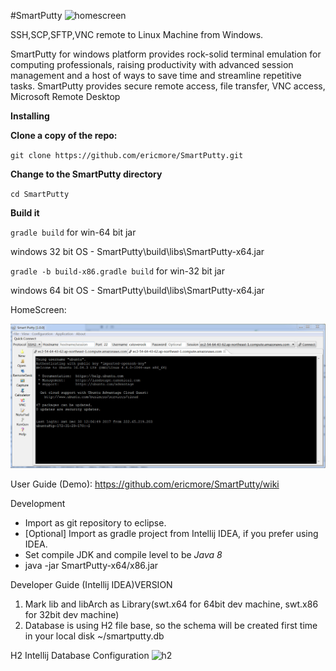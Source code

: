 #SmartPutty
![homescreen](https://user-images.githubusercontent.com/5425276/95345562-7057b680-08ed-11eb-870f-b72e2c504d0a.jpg)
<p>
SSH,SCP,SFTP,VNC remote to Linux Machine from Windows.


SmartPutty for windows platform provides rock-solid terminal emulation for computing professionals, raising productivity with advanced session management and a host of ways to save time and streamline repetitive tasks. SmartPutty provides secure remote access, file transfer, VNC access, Microsoft Remote Desktop
</p>

**Installing**

**Clone a copy of the repo:**

`git clone https://github.com/ericmore/SmartPutty.git`

**Change to the SmartPutty directory**

`cd SmartPutty`

**Build it**

`gradle build` for win-64 bit jar

windows 32 bit OS -  SmartPutty\build\libs\SmartPutty-x64.jar 

`gradle -b build-x86.gradle build` for win-32 bit jar

windows 64 bit OS -  SmartPutty\build\libs\SmartPutty-x64.jar



HomeScreen:

![](https://github.com/ericmore/SmartPutty/blob/dev/doc/image/homescreen.jpg)

User Guide (Demo):
https://github.com/ericmore/SmartPutty/wiki

Development

* Import as git repository to eclipse.
* [Optional] Import as gradle project from Intellij IDEA, if you prefer using IDEA.
* Set compile JDK and compile level to be *Java 8*
* java -jar SmartPutty-x64/x86.jar

Developer Guide (Intellij IDEA)VERSION
1. Mark lib and libArch as Library(swt.x64 for 64bit dev machine, swt.x86 for 32bit dev machine)
2. Database is using H2 file base, so the schema will be created first time in your local disk ~/smartputty.db

H2 Intellij Database Configuration
![h2](https://user-images.githubusercontent.com/5425276/95461537-ea994100-09a8-11eb-9e5d-5be10ca94a1a.PNG)

